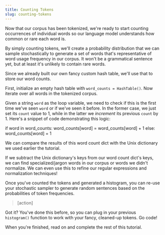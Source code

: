 ```yaml
---
title: Counting Tokens
slug: counting-tokens
---
```


Now that our corpus has been tokenized, we're ready to start counting occurrences of individual words so our language model understands how common or rare each word is.

By simply counting tokens, we'll create a probability distribution that we can sample stochastically to generate a set of words that's representative of word usage frequency in our corpus. It won't be a grammatical sentence yet, but at least it's unlikely to contain rare words.

Since we already built our own fancy custom hash table, we'll use that to store our word counts.

First, initialize an empty hash table with `word_counts = HashTable()`. Now iterate over all words in the tokenized corpus.

Given a string `word` as the loop variable, we need to check if this is the first time we've seen `word` or if we've seen it before. In the former case, we just set its `count` value to 1, while in the latter we *increment* its previous `count` by 1. Here's a snippet of code demonstrating this logic:

  if word in word_counts:
      word_counts[word] = word_counts[word] + 1
  else:
      word_counts[word] = 1

We can compare the results of this word count dict with the Unix dictionary we used earlier the tutorial.

If we subtract the Unix dictionary's keys from our word count dict's keys, we can find specialized/jargon words in our corpus or words we didn't normalize. We can even use this to refine our regular expressions and normalization techniques!

Once you've counted the tokens and generated a histogram, you can re-use your stochastic sampler to generate random sentences based on the probabilities of token frequencies.

> [action]
>
Got it? You've done this before, so you can plug in your previous `histogram()` function to work with your fancy, cleaned-up tokens. Go code!

When you're finished, read on and complete the rest of this tutorial.
